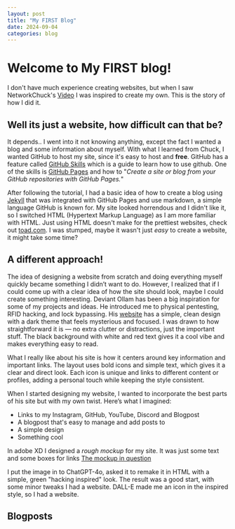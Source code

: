 ```yaml
---
layout: post
title: "My FIRST Blog"
date: 2024-09-04
categories: blog
---
```


# Welcome to My FIRST blog!
I don't have much experience creating websites, but when I saw NetworkChuck's [Video](https://www.youtube.com/watch?v=EXfFBEuCAr0&pp=ygUVbmV0d29yayBjaHVjayB3ZWJzaXRl) I was inspired to create my own. This is the story of how I did it.

## Well its just a website, how difficult can that be? 
It depends.. I went into it not knowing anything, except the fact I wanted a blog and some information about myself.
With what I learned from Chuck, I wanted GitHub to host my site, since it's easy to host and **free**. GitHub has a feature called [GitHub Skills](https://github.com/skills) which is a guide to learn how to use github. One of the skills is [GitHub Pages](https://github.com/skills/github-pages) and how to "*Create a site or blog from your GitHub repositories with GitHub Pages.*"  

After following the tutorial, I had a basic idea of how to create a blog using [Jekyll](https://jekyllrb.com/) that was integrated with GitHub Pages and use markdown, a simple language GitHub is known for. My site looked horrendous and I didn't like it, so I switched HTML (Hypertext Markup Language) as I am more familiar with HTML.
Just using HTML doesn't make for the prettiest websites, check out [toad.com](http://www.toad.com/). I was stumped, maybe it wasn't just *easy* to create a website, it might take some time?

## A different approach!
The idea of designing a website from scratch and doing everything myself quickly became something I didn’t want to do. However, I realized that if I could come up with a clear idea of how the site should look, maybe I could create something interesting.
Deviant Ollam has been a big inspiration for some of my projects and ideas. He introduced me to physical pentesting, RFID hacking, and lock bypassing. His [website](deviating.net) has a simple, clean design with a dark theme that feels mysterious and focused. I was drawn to how straightforward it is — no extra clutter or distractions, just the important stuff. The black background with white and red text gives it a cool vibe and makes everything easy to read.

What I really like about his site is how it centers around key information and important links. The layout uses bold icons and simple text, which gives it a clear and direct look. Each icon is unique and links to different content or profiles, adding a personal touch while keeping the style consistent.

When I started designing my website, I wanted to incorporate the best parts of his site but with my own twist. Here’s what I imagined:
- Links to my Instagram, GitHub, YouTube, Discord and Blogpost
- A blogpost that's easy to manage and add posts to
- A simple design
- Something cool

In adobe XD I designed a *rough mockup* for my site. It was just some text and some boxes for links
[The mockup in question](/assets/images/Hjemmeside.png)

I put the image in to ChatGPT-4o, asked it to remake it in HTML with a simple, green "hacking inspired" look. The result was a good start, with some minor tweaks I had a website. 
DALL-E made me an icon in the inspired style, so I had a website.

## Blogposts

